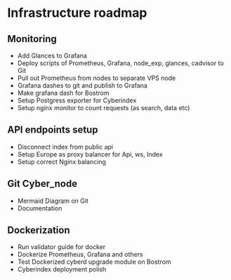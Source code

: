 # Infrastructure roadmap

## Monitoring

- Add Glances to Grafana
- Deploy scripts of Prometheus, Grafana, node_exp, glances, cadvisor to Git
- Pull out Prometheus from nodes to separate VPS node
- Grafana dashes to git and publish to Grafana
- Make grafana dash for Bostrom
- Setup Postgress exporter for Cyberindex
- Setup nginx monitor to count requests (as search, data etc)

## API endpoints setup

- Disconnect index from public api
- Setup Europe as proxy balancer for Api, ws, Index
- Setup correct Nginx balancing

## Git Cyber_node

- Mermaid Diagram on Git
- Documentation

## Dockerization

- Run validator guide for docker
- Dockerize  Prometheus, Grafana and others
- Test Dockerized cyberd upgrade module on Bostrom
- Cyberindex deployment polish
